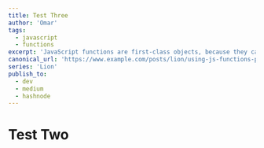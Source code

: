 ```yaml
---
title: Test Three
author: 'Omar'
tags:
  - javascript
  - functions
excerpt: 'JavaScript functions are first-class objects, because they can have properties and methods just like any other object'
canonical_url: 'https://www.example.com/posts/lion/using-js-functions-properties'
series: 'Lion'
publish_to:
  - dev
  - medium
  - hashnode
---
```


# Test Two
